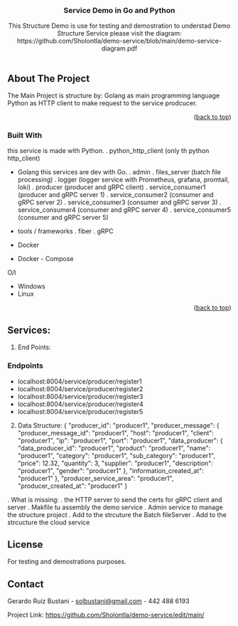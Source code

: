 <div id="top"></div>

<!-- Service Demo in Go and Python -->
<br />
<div align="center">
  <a href="[https://github.com/Sholontla](https://github.com/Sholontla/demo-service/edit/main](https://github.com/Sholontla/demo-service/edit/main/)">
  </a>

<h3 align="center">Service Demo in Go and Python</h3>

  <p align="center">
   This Structure Demo is use for testing and demostration to understad Demo Structure Service please visit the diagram: https://github.com/Sholontla/demo-service/blob/main/demo-service-diagram.pdf 
    <br />
    <br />
  </p>
</div>

<!-- ABOUT THE PROJECT -->

## About The Project

The Main Project is structure by:
Golang as main programming language
Python as HTTP client to make request to the service prodcucer.


<p align="right">(<a href="#top">back to top</a>)</p>

### Built With

this service is made with Python.
  . python_http_client (only th python http_client)
  
- Golang
this services are dev with Go.
 . admin
 . files_server (batch file processing)
 . logger (logger service with Prometheus, grafana, promtail, loki)
 . producer (producer and gRPC client)
 . service_consumer1 (producer and gRPC server 1)
 . service_consumer2 (consumer and gRPC server 2)
 . service_consumer3 (consumer and gRPC server 3)
 . service_consumer4 (consumer and gRPC server 4)
 . service_consumer5 (consumer and gRPC server 5)

- tools / frameworks
  . fiber
  . gRPC 
- Docker
- Docker - Compose

O/I
- Windows
- Linux

<p align="right">(<a href="#top">back to top</a>)</p>

<!-- GETTING STARTED -->

## Services:

1. End Points:

### Endpoints

- localhost:8004/service/producer/register1
- localhost:8004/service/producer/register2
- localhost:8004/service/producer/register3
- localhost:8004/service/producer/register4
- localhost:8004/service/producer/register5

2. Data Structure:
{
  "producer_id": "producer1",
  "producer_message": {
      "producer_message_id": "producer1",
      "host": "producer1",
      "client": "producer1",
      "ip": "producer1",
      "port": "producer1",
      "data_producer": {
          "data_producer_id": "producer1",
          "product": "producer1",
          "name": "producer1",
          "category": "producer1",
          "sub_category": "producer1",
          "price": 12.32,
          "quantity": 3,
          "supplier": "producer1",
          "description": "producer1",
          "gender": "producer1"
      },
      "information_created_at": "producer1"
  },
  "producer_service_area": "producer1",
  "producer_created_at": "producer1"
}

. What is missing:
  . the HTTP server to send the certs for gRPC client and server
  . Makfile tu assembly the demo service
  . Admin service to manage the structure project
  . Add to the strcuture the Batch fileServer
  . Add to the strcucture the cloud service
  
## License

For testing and demostrations purposes.

<!-- CONTACT -->

## Contact

Gerardo Ruiz Bustani - solbustani@gmail.com - 442 488 6193

Project Link: https://github.com/Sholontla/demo-service/edit/main/
